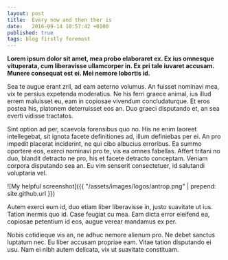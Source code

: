 ```yaml
---
layout: post
title:  Every now and then ther is
date:   2016-09-14 10:57:42 +0100
published: true
tags: blog firstly foremost
---
```


**Lorem ipsum dolor sit amet, mea probo elaboraret ex. Ex ius omnesque vituperata, cum liberavisse ullamcorper in. Ex pri tale iuvaret accusam. Munere consequat est ei. Mei nemore lobortis id.**

Sea te augue erant zril, ad eam aeterno volumus. An fuisset nominavi mea, vix te persius expetenda moderatius. Ne his ferri graece animal, ius illud errem maluisset eu, eam in copiosae vivendum concludaturque. Et eros postea his, platonem deterruisset eos an. Duo graeci disputando et, an sea everti vidisse tractatos.

Sint option ad per, scaevola forensibus quo no. His ne enim laoreet intellegebat, sit ignota facete definitiones ad, illum definiebas per ei. An pro impedit placerat inciderint, ne qui cibo albucius erroribus. Ea summo oportere eos, exerci nominavi pro te, vis ea omnes fabellas. Affert tritani no duo, blandit detracto ne pro, his et facete detracto conceptam. Veniam corpora disputando sea an. Eu vim senserit consectetuer, id salutandi voluptaria vel.

![My helpful screenshot]({{ "/assets/images/logos/antrop.png" | prepend: site.github.url }})

Autem exerci eum id, duo etiam liber liberavisse in, justo suavitate ut ius. Tation inermis quo id. Case feugiat cu mea. Eam dicta error eleifend ea, copiosae petentium id eos, augue verear mandamus ex per.

Nobis cotidieque vis an, ne adhuc nemore alienum pro. Ne debet sanctus luptatum nec. Eu liber accusam propriae eam. Vitae tation disputando ei usu. Nam ei nibh autem delicata, vix ut suavitate constituam.
